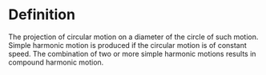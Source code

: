 # Definition

The projection of circular motion on a diameter of the circle of such
motion. Simple harmonic motion is produced if the circular motion is of
constant speed. The combination of two or more simple harmonic motions
results in compound harmonic motion.
